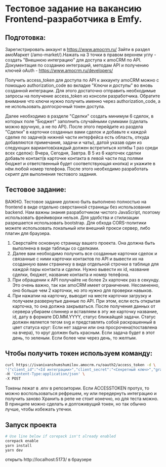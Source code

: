 # Тестовое задание на вакансию Frontend-разработчика в Emfy.

## Подготовка:

Зарегистрировать аккаунт в https://www.amocrm.ru/ Зайти в раздел амоМаркет (/amo-market/).Нажать на 3 точки в правом верхнем углу - создать "Внешнюю интеграцию" для доступа к amoCRM по API. Документация по созданию интеграций, методам API и получению ключей oAuth - https://www.amocrm.ru/developers/

Получить access_token для доступа по API к аккаунту amoCRM можно с помощью authorization_code во вкладке "Ключи и доступы" во вновь созданной интеграции. Для этого достаточно отправить необходимые запросы на получение access_token из консоли разработчика. Обратите внимание что ключи нужно получить именно через authorization_code, а не использовать долгосрочный токен доступа.

Далее необходимо в разделе "Сделки" создать минимум 6 сделок, в которых поле "Бюджет" заполнить случайными суммами (сделать можно вручную, а не по API). После этого перейдите из раздела "Сделки" в карточки созданных вами сделок и добавьте к каждой сделке по задаче(в нижней части интерфейса есть область, откуда добавляются примечания, задачи и чаты), датой указав один из следующих вариантов(каждый должен встретиться хотябы 1 раз среди всех сделок): Вчера, Сегодня, Завтра. В 5 из 6 карточек сделки добавьте контакт(в карточке контакта в левой части под полями бюджет и ответственный будет соответствующая кнопка) и укажите в нём любой номер телефона. После этого необходимо разработать скрипт для выполнения тестового задания.

## Тестовое задание:

ВАЖНО. Тестовое задание должно быть выполнено полностью на frontend в виде отдельно сверстанной страницы без использования backend.
Нам важны знания разработчиком чистого JavaScript, поэтому использовать фреймворки нельзя. Для удобства и стилизации разрешается использовать bootstrap.
Для обхода CORS-политики можете использовать локальный или внешний прокси сервер, либо плагин для браузера.

1. Сверстайте основную страницу вашего проекта. Она должна быть выполнена в виде таблицы со сделками.
2. Далее вам необходимо получить все созданные карточки сделок и связанные с ними карточки контактов по API и вывести их на
   созданную вами страничку в виде отдельной строчки в таблице для каждой пары контакта и сделки.
   Нужно вывести их id, название сделки, бюджет, название контакта и номер телефона.
3. При обращении к API получайте не более 2х карточек раз в секунду. Это очень важно,
   так как amoCRM имеет ограничение. Несомненно, оно больше чем 2 карточки, но это
   нужно для проверки навыков.
4. При нажатии на карточку, выводит на месте карточки загрузку и получаем
   развернутые данные по API.
   При этом, если есть открытая карточка, то она должна закрываться.
   После получения данных от сервера убираем спиннер и вставляем в эту же карточку
   название, id, дату в формате DD.MM.YYYY, статус ближайщей задачи.
   Статус должен является тегом svg и представлять собой раскрашенный в цвет статуса
   круг:
   Если нет задачи или она просрочена(поставлена на вчера), то круг должен быть красным.
   Если задача будет в этот день, то зеленым.
   Если более чем через день, то желтым.

## Чтобы получить токен используем команду:

```bash
curl https://ivanivanshumshumilov.amocrm.ru/oauth2/access_token -d \
'{"client_id":"<Id интеграции>","client_secret":"<Секретный ключ>","grant_type":"authorization_code","code":"<Код авторизации>","redirect_uri":"https://ivanivanshumshumilov.amocrm.ru/"}' \
-H 'Content-Type:application/json' \
-X POST
```

Токены лежат в .env в репозитории. Если ACCESSTOKEN протух, то можно воспользоваться рефрешем, ну или передернуть интеграцию и получить заново
Хранить в репе не стоит конечно, но для теста можно.
В принципе можно сделать и долгоживущий токен, но так обычно лучше, чтобы избежать утечки.

## Запуск проекта

```bash
# Use line below if corepack isn't already enabled
corepack enable
yarn install
yarn dev
```

открыть http://localhost:5173/ в браузере
